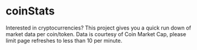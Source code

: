 # coinStats
Interested in cryptocurrencies?
This project gives you a quick run down of market data per coin/token.
Data is courtesy of Coin Market Cap, please limit page refreshes to less than 10 per minute.  
